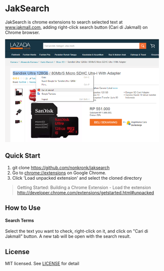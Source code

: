 # JakSearch
JakSearch is chrome extensions to search selected text at www.jakmall.com, adding right-click search button (Cari di Jakmall) on Chrome browser.

![Screenshot](https://github.com/nonkronk/jaksearch/raw/master/img/ss.png)

## Quick Start
1. git clone https://github.com/nonkronk/jaksearch
2. Go to [chrome://extensions](chrome://extensions) on Google Chrome.
3. Click 'Load unpacked extension' and select the cloned directory

> Getting Started: Building a Chrome Extension - Load the extension
http://developer.chrome.com/extensions/getstarted.html#unpacked

## How to Use
#### Search Terms
Select the text you want to check, right-click on it, and click on "Cari di Jakmall" button. A new tab will be open with the search result.

## License
MIT licensed. See [LICENSE](LICENSE) for detail
